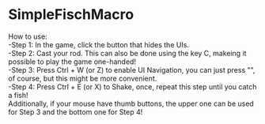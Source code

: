# SimpleFischMacro
How to use:<br>
-Step 1: In the game, click the button that hides the UIs.<br>
-Step 2: Cast your rod. This can also be done using the key C, makeing it possible to play the game one-handed!<br>
-Step 3: Press Ctrl + W (or Z) to enable UI Navigation, you can just press "\", of course, but this might be more convenient.<br>
-Step 4: Press Ctrl + E (or X) to Shake, once, repeat this step until you catch a fish!<br>
Additionally, if your mouse have thumb buttons, the upper one can be used for Step 3 and the bottom one for Step 4! <br>
